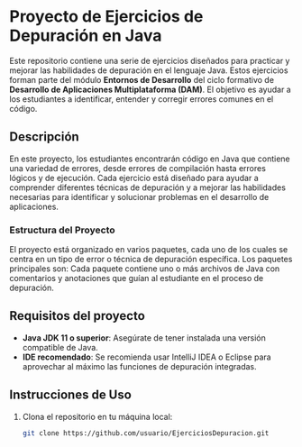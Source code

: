 # Proyecto de Ejercicios de Depuración en Java

Este repositorio contiene una serie de ejercicios diseñados para practicar y mejorar las habilidades de depuración en el lenguaje Java. Estos ejercicios forman parte del módulo **Entornos de Desarrollo** del ciclo formativo de **Desarrollo de Aplicaciones Multiplataforma (DAM)**. El objetivo es ayudar a los estudiantes a identificar, entender y corregir errores comunes en el código.

## Descripción

En este proyecto, los estudiantes encontrarán código en Java que contiene una variedad de errores, desde errores de compilación hasta errores lógicos y de ejecución. Cada ejercicio está diseñado para ayudar a comprender diferentes técnicas de depuración y a mejorar las habilidades necesarias para identificar y solucionar problemas en el desarrollo de aplicaciones.

### Estructura del Proyecto

El proyecto está organizado en varios paquetes, cada uno de los cuales se centra en un tipo de error o técnica de depuración específica. Los paquetes principales son:
Cada paquete contiene uno o más archivos de Java con comentarios y anotaciones que guían al estudiante en el proceso de depuración.

## Requisitos del proyecto

- **Java JDK 11 o superior**: Asegúrate de tener instalada una versión compatible de Java.
- **IDE recomendado**: Se recomienda usar IntelliJ IDEA o Eclipse para aprovechar al máximo las funciones de depuración integradas.
  
## Instrucciones de Uso

1. Clona el repositorio en tu máquina local:
   ```bash
   git clone https://github.com/usuario/EjerciciosDepuracion.git